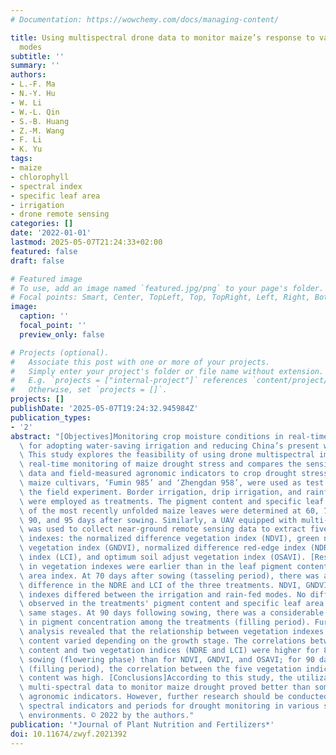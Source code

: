 ```yaml
---
# Documentation: https://wowchemy.com/docs/managing-content/

title: Using multispectral drone data to monitor maize’s response to various irrigation
  modes
subtitle: ''
summary: ''
authors:
- L.-F. Ma
- N.-Y. Hu
- W. Li
- W.-L. Qin
- S.-B. Huang
- Z.-M. Wang
- F. Li
- K. Yu
tags:
- maize
- chlorophyll
- spectral index
- specific leaf area
- irrigation
- drone remote sensing
categories: []
date: '2022-01-01'
lastmod: 2025-05-07T21:24:33+02:00
featured: false
draft: false

# Featured image
# To use, add an image named `featured.jpg/png` to your page's folder.
# Focal points: Smart, Center, TopLeft, Top, TopRight, Left, Right, BottomLeft, Bottom, BottomRight.
image:
  caption: ''
  focal_point: ''
  preview_only: false

# Projects (optional).
#   Associate this post with one or more of your projects.
#   Simply enter your project's folder or file name without extension.
#   E.g. `projects = ["internal-project"]` references `content/project/deep-learning/index.md`.
#   Otherwise, set `projects = []`.
projects: []
publishDate: '2025-05-07T19:24:32.945984Z'
publication_types:
- '2'
abstract: "[Objectives]Monitoring crop moisture conditions in real-time is critical\
  \ for adopting water-saving irrigation and reducing China’s present water scarcity.\
  \ This study explores the feasibility of using drone multispectral image data for\
  \ real-time monitoring of maize drought stress and compares the sensitivity of drone\
  \ data and field-measured agronomic indicators to crop drought stress. [Methods]Two\
  \ maize cultivars, ‘Fumin 985’ and ‘Zhengdan 958’, were used as test materials in\
  \ the field experiment. Border irrigation, drip irrigation, and rainfed irrigation\
  \ were employed as treatments. The pigment content and specific leaf area (SLA)\
  \ of the most recently unfolded maize leaves were determined at 60, 70, 76, 84,\
  \ 90, and 95 days after sowing. Similarly, a UAV equipped with multi-spectral cameras\
  \ was used to collect near-ground remote sensing data to extract five vegetation\
  \ indexes: the normalized difference vegetation index (NDVI), green normalized difference\
  \ vegetation index (GNDVI), normalized difference red-edge index (NDRE), leaf chlorophyll\
  \ index (LCI), and optimum soil adjust vegetation index (OSAVI). [Results]The changes\
  \ in vegetation indexes were earlier than in the leaf pigment content and the leaf\
  \ area index. At 70 days after sowing (tasseling period), there was a significant\
  \ difference in the NDRE and LCI of the three treatments. NDVI, GNDVI, and OSAVI\
  \ indexes differed between the irrigation and rain-fed modes. No difference was\
  \ observed in the treatments' pigment content and specific leaf area index at the\
  \ same stages. At 90 days following sowing, there was a considerable difference\
  \ in pigment concentration among the treatments (filling period). Furthermore, correlation\
  \ analysis revealed that the relationship between vegetation indexes and pigment\
  \ content varied depending on the growth stage. The correlations between pigment\
  \ content and two vegetation indices (NDRE and LCI) were higher for 80 days after\
  \ sowing (flowering phase) than for NDVI, GNDVI, and OSAVI; for 90 days after sowing\
  \ (filling period), the correlation between the five vegetation indices and pigment\
  \ content was high. [Conclusions]According to this study, the utilization of UAV\
  \ multi-spectral data to monitor maize drought proved better than some measured\
  \ agronomic indicators. However, further research should be conducted on the best\
  \ spectral indicators and periods for drought monitoring in various situations and\
  \ environments. © 2022 by the authors."
publication: '*Journal of Plant Nutrition and Fertilizers*'
doi: 10.11674/zwyf.2021392
---
```

